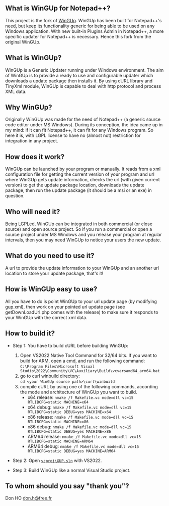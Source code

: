 What is WinGUp for Notepad++?
--------------------------

This project is the fork of [WinGUp](https://github.com/gup4win/wingup).
WinGUp has been built for Notepad++'s need, but keep its functionality generic for being able to be used on any Windows application. With new built-in Plugins Admin in Notepad++, a more specific updater for Notepad++ is necessary. Hence this fork from the original WinGUp.


What is WinGUp?
---------------

WinGUp is a Generic Updater running under Windows environment.
The aim of WinGUp is to provide a ready to use and configurable updater
which downloads a update package then installs it. By using cURL library
and TinyXml module, WinGUp is capable to deal with http protocol and process XML data.


Why WinGUp?
-----------

Originally WinGUp was made for the need of Notepad++ (a generic source code editor under MS Windows).
During its conception, the idea came up in my mind: if it can fit Notepad++, it can fit for any Windows program.
So here it is, with LGPL license to have no (almost not) restriction for integration in any project.



How does it work?
-----------------

WinGUp can be launched by your program or manually. It reads from a xml configuration file
for getting the current version of your program and url where WinGUp gets update information,
checks the url (with given current version) to get the update package location,
downloads the update package, then run the update package (it should be a msi or an exe) in question.



Who will need it?
-----------------

Being LGPLed, WinGUp can be integrated in both commercial (or close source) and open source project.
So if you run a commercial or open a source project under MS Windows and you release your program at
regular intervals, then you may need WinGUp to notice your users the new update.



What do you need to use it?
---------------------------

A url to provide the update information to your WinGUp and an another url location
to store your update package, that's it!



How is WinGUp easy to use?
--------------------------

All you have to do is point WinGUp to your url update page (by modifying gup.xml), 
then work on your pointed url update page (see getDownLoadUrl.php comes with the release)
to make sure it responds to your WinGUp with the correct xml data.



How to build it?
----------------

 * Step 1: You have to build cURL before building WinGUp:

    1. Open VS2022 Native Tool Command for 32/64 bits. If you want to build for ARM, open a cmd, and run the following command:<br/>
    `C:\Program Files\Microsoft Visual Studio\2022\Community\VC\Auxiliary\Build\vcvarsamd64_arm64.bat`
    2. go to curl winbuild directory:<br/>
       `cd <your WinGUp source path>\curl\winbuild`
    3. compile cURL by using one of the following commands, according the mode and architecture of WinGUp you want to build.
       - x64 release: `nmake /f Makefile.vc mode=dll vc=15 RTLIBCFG=static MACHINE=x64`
       - x64 debug: `nmake /f Makefile.vc mode=dll vc=15 RTLIBCFG=static DEBUG=yes MACHINE=x64`
       - x86 release: `nmake /f Makefile.vc mode=dll vc=15 RTLIBCFG=static MACHINE=x86`
       - x86 debug: `nmake /f Makefile.vc mode=dll vc=15 RTLIBCFG=static DEBUG=yes MACHINE=x86`
       - ARM64 release: `nmake /f Makefile.vc mode=dll vc=15 RTLIBCFG=static MACHINE=ARM64`
       - ARM64 debug: `nmake /f Makefile.vc mode=dll vc=15 RTLIBCFG=static DEBUG=yes MACHINE=ARM64`

 * Step 2: Open [`vcproj\GUP.sln`](https://github.com/gup4win/wingup/blob/master/vcproj/GUP.sln) with VS2022.
 
 * Step 3: Build WinGUp like a normal Visual Studio project.


To whom should you say "thank you"?
-----------------------------------

Don HO
<don.h@free.fr>

